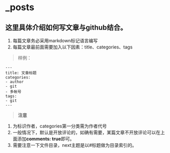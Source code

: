 # _posts
## 这里具体介绍如何写文章与github结合。
1. 每篇文章务必采用markdown标记语言编写
2. 每篇文章最前面需要加入以下因素：title、categories、tags  

> 样例：
```
---
title: 文章标题
categories:
- author
- git
- 多帐号
tags:
- git
---
```

> **注意** 
1. 为标识作者，categories第一分类需为作者代号  
2. 一般情况下，默认是开放评论的，如确有需要，某篇文章不开放评论可以在上面添加**comments: true**即可。  
3. 需要注意一下文件目录，next主题是以#标题做为目录索引的。 
